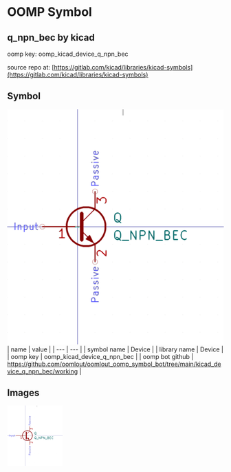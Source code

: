 # OOMP Symbol  
## q_npn_bec  by kicad  
  
oomp key: oomp_kicad_device_q_npn_bec  
  
source repo at: [https://gitlab.com/kicad/libraries/kicad-symbols](https://gitlab.com/kicad/libraries/kicad-symbols)  
## Symbol  
  
[![working.png](working_600.png)](working.png)  
| name | value | 
| --- | --- | 
| symbol name | Device | 
| library name | Device | 
| oomp key | oomp_kicad_device_q_npn_bec | 
| oomp bot github | https://github.com/oomlout/oomlout_oomp_symbol_bot/tree/main/kicad_device_q_npn_bec/working | 
## Images  
  
[![working.png](working_140.png)](working.png)  

